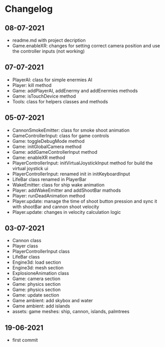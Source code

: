 # Changelog


## 08-07-2021
- readme.md with project decription
- Game.enableXR: changes for setting correct camera position and use the controller inputs (not working)

## 07-07-2021
- PlayerAI: class for simple enermies AI 
- Player: kill method
- Game: addPlayerAI, addEnermy and addEnermies methods
- Game: isTouchDevice method
- Tools: class for helpers classes and methods

## 05-07-2021
- CannonSmokeEmitter: class for smoke shoot animation
- GameControllerInput: class for game controls 
- Game: toggleDebugMode method 
- Game: initGlobalCamera method 
- Game: addGameControllerInput method 
- Game: enableXR method 
- PlayerControllerInput: initVirtualJoystickInput method for build the virtual joystick ui 
- PlayerControllerInput: renamed init in initKeyboardInput
- LifeBar class renamed in PlayerBar
- WakeEmitter: class for ship wake animation
- Player: addWakeEmitter and addShootBar mathods
- Player: runDeadAnimation method
- Player.update: manage the time of shoot button pression and sync it with shootBar and cannon shoot velocity
- Player.update: changes in velocity calculation logic

## 03-07-2021
- Cannon class
- Player class
- PlayerControllerInput class
- LifeBar class
- Engine3d: load section
- Engine3d: mesh section
- ExplosioneAnimation class
- Game: camera section
- Game: physics section
- Game: physics section
- Game: update section
- Game ambient: add skybox and water
- Game ambient: add islands
- assets: game meshes: ship, cannon, islands, palmtrees

## 19-06-2021
- first commit


